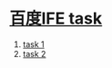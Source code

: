 # [百度IFE task](http://ife.baidu.com/task/all)
1. [task 1](https://vividmint.github.io/Task/01)
2. [task 2](https://vividmint.github.io/Task/02)
